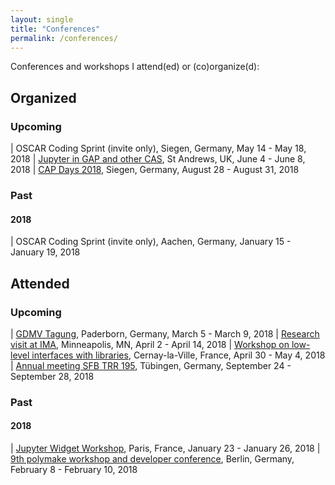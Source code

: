 ```yaml
---
layout: single
title: "Conferences"
permalink: /conferences/
---
```


Conferences and workshops I attend(ed) or (co)organize(d):

## Organized

### Upcoming

| OSCAR Coding Sprint (invite only), Siegen, Germany, May 14 - May 18, 2018
| [Jupyter in GAP and other CAS](http://gapdays.de/gap-jupyter-days2018/), St Andrews, UK, June 4 - June 8, 2018
| [CAP Days 2018](https://homalg-project.github.io/capdays-2018/), Siegen, Germany, August 28 - August 31, 2018

### Past

#### 2018

| OSCAR Coding Sprint (invite only), Aachen, Germany, January 15 - January 19, 2018

## Attended

### Upcoming

| [GDMV Tagung](http://www.gdmv2018.de/), Paderborn, Germany, March 5 - March 9, 2018
| [Research visit at IMA](https://ima.umn.edu/2017-2018.2), Minneapolis, MN, April 2 - April 14, 2018
| [Workshop on low-level interfaces with libraries](https://github.com/OpenDreamKit/OpenDreamKit/issues/251), Cernay-la-Ville, France, April 30 - May 4, 2018
| [Annual meeting SFB TRR 195](http://www.math.uni-tuebingen.de/arbeitsbereiche/geometrie/annual-meeting-sfb-trr-195-1), Tübingen, Germany, September 24 - September 28, 2018

### Past

#### 2018

| [Jupyter Widget Workshop](https://github.com/OpenDreamKit/OpenDreamKit/issues/246), Paris, France, January 23 - January 26, 2018
| [9th polymake workshop and developer conference](https://polymake.org/doku.php/workshop0218), Berlin, Germany, February 8 - February 10, 2018

